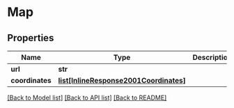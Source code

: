 # Map

## Properties
Name | Type | Description | Notes
------------ | ------------- | ------------- | -------------
**url** | **str** |  | [optional] 
**coordinates** | [**list[InlineResponse2001Coordinates]**](InlineResponse2001Coordinates.md) |  | [optional] 

[[Back to Model list]](../README.md#documentation-for-models) [[Back to API list]](../README.md#documentation-for-api-endpoints) [[Back to README]](../README.md)


